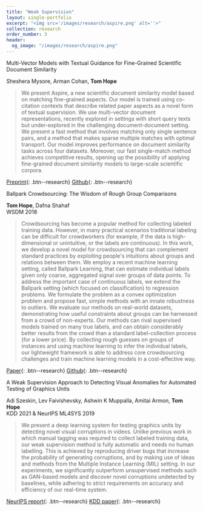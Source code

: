 ```yaml
---
title: "Weak Supervision"
layout: single-portfolio
excerpt: "<img src='/images/research/aspire.png' alt=''>"
collection: research
order_number: 3
header: 
  og_image: "/images/research/aspire.png"
---
```


Multi-Vector Models with Textual Guidance for Fine-Grained Scientific Document Similarity

Sheshera Mysore, Arman Cohan, **Tom Hope**

> We present Aspire, a new scientific document similarity model based on matching fine-grained aspects. Our model is trained using co-citation contexts that describe related paper aspects as a novel form of textual supervision. We use multi-vector document representations, recently explored in settings with short query texts but under-explored in the challenging document-document setting. We present a fast method that involves matching only single sentence pairs, and a method that makes sparse multiple matches with optimal transport. Our model improves performance on document similarity tasks across four datasets. Moreover, our fast single-match method achieves competitive results, opening up the possibility of applying fine-grained document similarity models to large-scale scientific corpora.

[Preprint](https://arxiv.org/abs/2111.08366){: .btn--research} [Github](https://github.com/allenai/aspire){: .btn--research} 


Ballpark Crowdsourcing: The Wisdom of Rough Group Comparisons

**Tom Hope**, Dafna Shahaf
<br>
WSDM 2018

> Crowdsourcing has become a popular method for collecting labeled training data. However, in many practical scenarios traditional labeling can be difficult for crowdworkers (for example, if the data is high-dimensional or unintuitive, or the labels are continuous). In this work, we develop a novel model for crowdsourcing that can complement standard practices by exploiting people's intuitions about groups and relations between them. We employ a recent machine learning setting, called Ballpark Learning, that can estimate individual labels given only coarse, aggregated signal over groups of data points. To address the important case of continuous labels, we extend the Ballpark setting (which focused on classification) to regression problems. We formulate the problem as a convex optimization problem and propose fast, simple methods with an innate robustness to outliers.
We evaluate our methods on real-world datasets, demonstrating how useful constraints about groups can be harnessed from a crowd of non-experts. Our methods can rival supervised models trained on many true labels, and can obtain considerably better results from the crowd than a standard label-collection process (for a lower price). By collecting rough guesses on groups of instances and using machine learning to infer the individual labels, our lightweight framework is able to address core crowdsourcing challenges and train machine learning models in a cost-effective way.

[Paper](https://arxiv.org/abs/1712.04828){: .btn--research} [Github](https://github.com/tomhoper/ballpark/blob/master/ballpark_feasibility_reg.py){: .btn--research}


A Weak Supervision Approach to Detecting Visual Anomalies for Automated Testing of Graphics Units

Adi Szeskin, Lev Faivishevsky, Ashwin K Muppalla, Amitai Armon, **Tom Hope**
<br>
KDD 2021 & NeurIPS ML4SYS 2019

> We present a deep learning system for testing graphics units by detecting novel visual corruptions in videos. Unlike previous work in which manual tagging was required to collect labeled training data, our weak supervision method is fully automatic and needs no human labelling. This is achieved by reproducing driver bugs that increase the probability of generating corruptions, and by making use of ideas and methods from the Multiple Instance Learning (MIL) setting. In our experiments, we significantly outperform unsupervised methods such as GAN-based models and discover novel corruptions undetected by baselines, while adhering to strict requirements on accuracy and efficiency of our real-time system.

[NeurIPS report](https://arxiv.org/abs/1912.04138){: .btn--research} [KDD paper](https://dl.acm.org/doi/abs/10.1145/3447548.3467116){: .btn--research}


